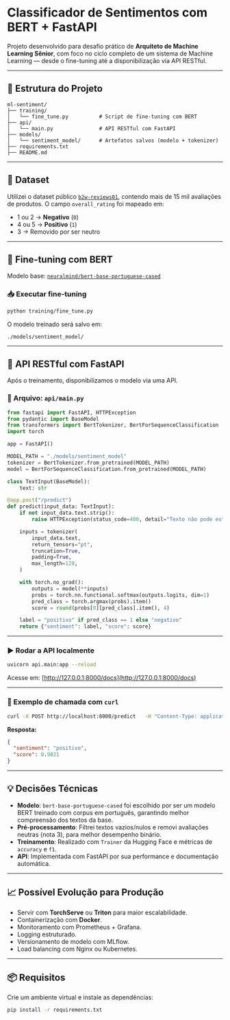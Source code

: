 # Classificador de Sentimentos com BERT + FastAPI

Projeto desenvolvido para desafio prático de **Arquiteto de Machine Learning Sênior**, com foco no ciclo completo de um sistema de Machine Learning — desde o fine-tuning até a disponibilização via API RESTful.

---

## 📁 Estrutura do Projeto

```
ml-sentiment/
├── training/
│   └── fine_tune.py          # Script de fine-tuning com BERT
├── api/
│   └── main.py               # API RESTful com FastAPI
├── models/
│   └── sentiment_model/      # Artefatos salvos (modelo + tokenizer)
├── requirements.txt
├── README.md
```

---

## 📌 Dataset

Utilizei o dataset público [`b2w-reviews01`](https://github.com/americanas-tech/b2w-reviews01), contendo mais de 15 mil avaliações de produtos. O campo `overall_rating` foi mapeado em:

- 1 ou 2 → **Negativo** (`0`)
- 4 ou 5 → **Positivo** (`1`)
- 3 → Removido por ser neutro

---

## 🧪 Fine-tuning com BERT

Modelo base: [`neuralmind/bert-base-portuguese-cased`](https://huggingface.co/neuralmind/bert-base-portuguese-cased)

### 📥 Executar fine-tuning

```bash
python training/fine_tune.py
```

O modelo treinado será salvo em:

```
./models/sentiment_model/
```

---

## 🚀 API RESTful com FastAPI

Após o treinamento, disponibilizamos o modelo via uma API.

### 📁 Arquivo: `api/main.py`

```python
from fastapi import FastAPI, HTTPException
from pydantic import BaseModel
from transformers import BertTokenizer, BertForSequenceClassification
import torch

app = FastAPI()

MODEL_PATH = "./models/sentiment_model"
tokenizer = BertTokenizer.from_pretrained(MODEL_PATH)
model = BertForSequenceClassification.from_pretrained(MODEL_PATH)

class TextInput(BaseModel):
    text: str

@app.post("/predict")
def predict(input_data: TextInput):
    if not input_data.text.strip():
        raise HTTPException(status_code=400, detail="Texto não pode estar vazio.")

    inputs = tokenizer(
        input_data.text,
        return_tensors="pt",
        truncation=True,
        padding=True,
        max_length=128,
    )

    with torch.no_grad():
        outputs = model(**inputs)
        probs = torch.nn.functional.softmax(outputs.logits, dim=1)
        pred_class = torch.argmax(probs).item()
        score = round(probs[0][pred_class].item(), 4)

    label = "positivo" if pred_class == 1 else "negativo"
    return {"sentiment": label, "score": score}
```

---

### ▶️ Rodar a API localmente

```bash
uvicorn api.main:app --reload
```

Acesse em: [http://127.0.0.1:8000/docs](http://127.0.0.1:8000/docs)

---

### 🧪 Exemplo de chamada com `curl`

```bash
curl -X POST http://localhost:8000/predict   -H "Content-Type: application/json"   -d '{"text": "Produto excelente, chegou antes do prazo!"}'
```

**Resposta:**
```json
{
  "sentiment": "positivo",
  "score": 0.9821
}
```

---

## 💡 Decisões Técnicas

- **Modelo**: `bert-base-portuguese-cased` foi escolhido por ser um modelo BERT treinado com corpus em português, garantindo melhor compreensão dos textos da base.
- **Pré-processamento**: Filtrei textos vazios/nulos e removi avaliações neutras (nota 3), para melhor desempenho binário.
- **Treinamento**: Realizado com `Trainer` da Hugging Face e métricas de `accuracy` e `f1`.
- **API**: Implementada com FastAPI por sua performance e documentação automática.

---

## 📈 Possível Evolução para Produção

- Servir com **TorchServe** ou **Triton** para maior escalabilidade.
- Containerização com **Docker**.
- Monitoramento com Prometheus + Grafana.
- Logging estruturado.
- Versionamento de modelo com MLflow.
- Load balancing com Nginx ou Kubernetes.

---

## 📦 Requisitos

Crie um ambiente virtual e instale as dependências:

```bash
pip install -r requirements.txt
```
